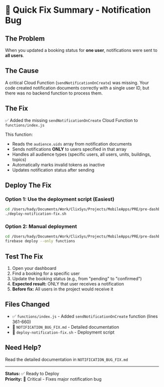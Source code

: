 # 🔧 Quick Fix Summary - Notification Bug

## The Problem
When you updated a booking status for **one user**, notifications were sent to **all users**.

## The Cause
A critical Cloud Function (`sendNotificationOnCreate`) was missing. Your code created notification documents correctly with a single user ID, but there was no backend function to process them.

## The Fix
✅ Added the missing `sendNotificationOnCreate` Cloud Function to `functions/index.js`

This function:
- Reads the `audience.uids` array from notification documents
- Sends notifications **ONLY** to users specified in that array
- Handles all audience types (specific users, all users, units, buildings, topics)
- Automatically marks invalid tokens as inactive
- Updates notification status after sending

## Deploy The Fix

### Option 1: Use the deployment script (Easiest)
```bash
cd /Users/hady/Documents/Work/ClixSys/Projects/MobileApps/PRE/pre-dashboard
./deploy-notification-fix.sh
```

### Option 2: Manual deployment
```bash
cd /Users/hady/Documents/Work/ClixSys/Projects/MobileApps/PRE/pre-dashboard
firebase deploy --only functions
```

## Test The Fix

1. Open your dashboard
2. Find a booking for a specific user
3. Update the booking status (e.g., from "pending" to "confirmed")
4. **Expected result:** ONLY that user receives a notification
5. **Before fix:** All users in the project would receive it

## Files Changed
- ✅ `functions/index.js` - Added `sendNotificationOnCreate` function (lines 361-660)
- 📄 `NOTIFICATION_BUG_FIX.md` - Detailed documentation
- 📄 `deploy-notification-fix.sh` - Deployment script

## Need Help?
Read the detailed documentation in `NOTIFICATION_BUG_FIX.md`

---
**Status:** ✅ Ready to Deploy  
**Priority:** 🔴 Critical - Fixes major notification bug

